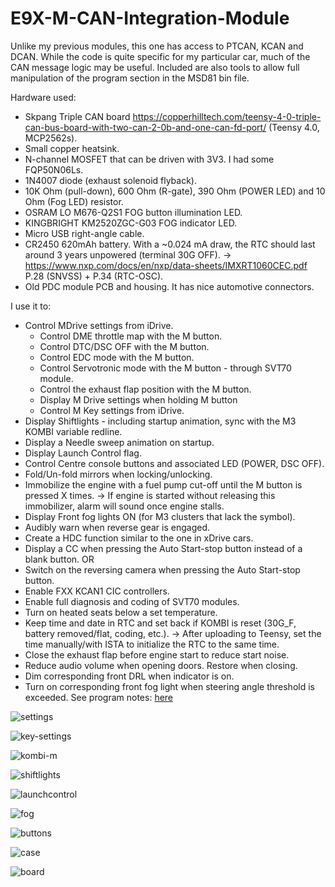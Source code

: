 # E9X-M-CAN-Integration-Module
 
Unlike my previous modules, this one has access to PTCAN, KCAN and DCAN. While the code is quite specific for my particular car, much of the CAN message logic may be useful.
Included are also tools to allow full manipulation of the program section in the MSD81 bin file.


Hardware used:
 
* Skpang Triple CAN board https://copperhilltech.com/teensy-4-0-triple-can-bus-board-with-two-can-2-0b-and-one-can-fd-port/ (Teensy 4.0, MCP2562s).
* Small copper heatsink.
* N-channel MOSFET that can be driven with 3V3. I had some FQP50N06Ls.
* 1N4007 diode (exhaust solenoid flyback).
* 10K Ohm (pull-down), 600 Ohm (R-gate), 390 Ohm (POWER LED) and 10 Ohm (Fog LED) resistor.
* OSRAM LO M676-Q2S1 FOG button illumination LED.
* KINGBRIGHT KM2520ZGC-G03 FOG indicator LED.
* Micro USB right-angle cable.
* CR2450 620mAh battery. With a ~0.024 mA draw, the RTC should last around 3 years unpowered (terminal 30G OFF).
	-> https://www.nxp.com/docs/en/nxp/data-sheets/IMXRT1060CEC.pdf P.28 (SNVSS) + P.34 (RTC-OSC).
* Old PDC module PCB and housing. It has nice automotive connectors.



I use it to:

* Control MDrive settings from iDrive.
	* Control DME throttle map with the M button.
	* Control DTC/DSC OFF with the M button.
	* Control EDC mode with the M button.
	* Control Servotronic mode with the M button - through SVT70 module.
	* Control the exhaust flap position with the M button.
	* Display M Drive settings when holding M button
	* Control M Key settings from iDrive.
* Display Shiftlights - including startup animation, sync with the M3 KOMBI variable redline.
* Display a Needle sweep animation on startup.
* Display Launch Control flag.
* Control Centre console buttons and associated LED (POWER, DSC OFF).
* Fold/Un-fold mirrors when locking/unlocking.
* Immobilize the engine with a fuel pump cut-off until the M button is pressed X times.
	-> If engine is started without releasing this immobilizer, alarm will sound once engine stalls.
* Display Front fog lights ON (for M3 clusters that lack the symbol).
* Audibly warn when reverse gear is engaged.
* Create a HDC function similar to the one in xDrive cars.
* Display a CC when pressing the Auto Start-stop button instead of a blank button.
  OR
* Switch on the reversing camera when pressing the Auto Start-stop button.
* Enable FXX KCAN1 CIC controllers.
* Enable full diagnosis and coding of SVT70 modules.
* Turn on heated seats below a set temperature.
* Keep time and date in RTC and set back if KOMBI is reset (30G_F, battery removed/flat, coding, etc.).
	-> After uploading to Teensy, set the time manually/with ISTA to initialize the RTC to the same time.
* Close the exhaust flap before engine start to reduce start noise.
* Reduce audio volume when opening doors. Restore when closing.
* Dim corresponding front DRL when indicator is on.
* Turn on corresponding front fog light when steering angle threshold is exceeded.
See program notes: [here](program-notes.txt)


![settings](img/idrive-settings.jpg "idrive-settings")

![key-settings](img/m-key-settings.jpg "key-settings")

![kombi-m](img/kombi-m.jpg "kombi-m")

![shiftlights](img/shiftlight.jpg "shiftlights")

![launchcontrol](img/launch-control/kombi.jpg "launchcontrol")

![fog](img/Fog/indicatoron.jpg "fog")

![buttons](img/hdc-msa-buttons.jpg "buttons")

![case](img/case.jpg "case")

![board](img/board/board-anotated.jpg "board")

